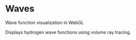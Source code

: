 # Waves
Wave function visualization in WebGL

Displays hydrogen wave functions using volume ray tracing.
